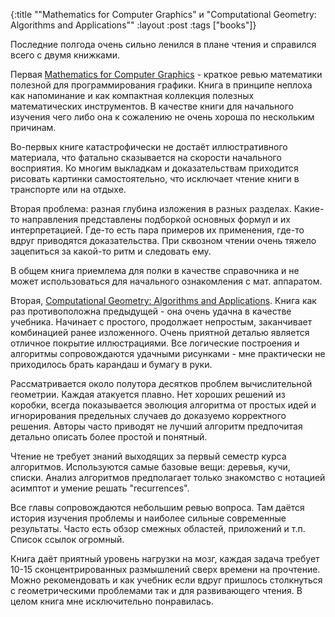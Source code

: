 {:title "\"Mathematics for Computer Graphics\" и \"Computational Geometry: Algorithms and Applications\""
 :layout :post
 :tags  ["books"]}

 Последние полгода очень сильно ленился в плане чтения и справился всего с двумя книжками.

Первая [Mathematics for Computer Graphics](http://www.amazon.com/Mathematics-Computer-Graphics-Undergraduate-Science/dp/1849960224) - краткое ревью математики полезной для программирования графики. Книга в принципе неплоха как напоминание и как компактная коллекция полезных математических инструментов. В качестве книги для начального изучения чего либо она к сожалению не очень хороша по нескольким причинам.

Во-первых книге катастрофически не достаёт иллюстративного материала, что фатально сказывается на скорости начального восприятия. Ко многим выкладкам и доказательствам приходится рисовать картинки самостоятельно, что исключает чтение книги в транспорте или на отдыхе.

Вторая проблема: разная глубина изложения в разных разделах. Какие-то направления представлены подборкой основных формул и их интерпретацией. Где-то есть пара примеров их применения, где-то вдруг приводятся доказательства. При сквозном чтении очень тяжело зацепиться за какой-то ритм и следовать ему.

В общем книга приемлема для полки в качестве справочника и не может использоваться для начального ознакомления с мат. аппаратом.

Вторая, [Computational Geometry: Algorithms and Applications](http://www.amazon.com/Computational-Geometry-Applications-Mark-Berg/dp/3540779736). Книга как раз противоположна предыдущей - она очень удачна в качестве учебника. Начинает с простого, продолжает непростым, заканчивает комбинацией ранее изложенного. Очень приятной деталью является отличное покрытие иллюстрациями. Все логические построения и алгоритмы сопровождаются удачными рисунками - мне практически не приходилось брать карандаш и бумагу в руки.

Рассматривается около полутора десятков проблем вычислительной геометрии. Каждая атакуется плавно. Нет хороших решений из коробки, всегда показывается эволюция алгоритма от простых идей и игнорирования предельных случаев до доказуемо корректного решения. Авторы часто приводят не лучший алгоритм предпочитая детально описать более простой и понятный.

Чтение не требует знаний выходящих за первый семестр курса алгоритмов. Используются самые базовые вещи: деревья, кучи, списки. Анализ алгоритмов предполагает только знакомство с нотацией асимптот и умение решать "recurrences".

Все главы сопровождаются небольшим ревью вопроса. Там даётся история изучения проблемы и наиболее сильные современные результаты. Часто есть обзор смежных областей, приложений и т.п. Список ссылок огромный.

Книга даёт приятный уровень нагрузки на мозг, каждая задача требует 10-15 сконцентрированных размышлений сверх времени на прочтение. Можно рекомендовать и как учебник если вдруг пришлось столкнуться с геометрическими проблемами так и для развивающего чтения. В целом книга мне исключительно понравилась.
